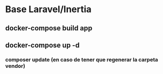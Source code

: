 # Base Laravel/Inertia

## docker-compose build app

## docker-compose up -d

### composer update (en caso de tener que regenerar la carpeta vendor)
